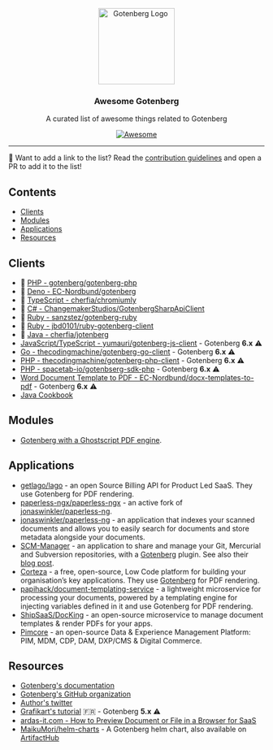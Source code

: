 <p align="center">
    <img src="https://user-images.githubusercontent.com/8983173/130364124-cb43809b-d7d5-4e19-a6c6-39547f016281.png" alt="Gotenberg Logo" width="150" height="150" />
<h3 align="center">Awesome Gotenberg</h3>
<p align="center">A curated list of awesome things related to Gotenberg</p>
<p align="center">
    <a href="https://github.com/sindresorhus/awesome">
        <img alt="Awesome" src="https://cdn.rawgit.com/sindresorhus/awesome/d7305f38d29fed78fa85652e3a63e154dd8e8829/media/badge.svg">
    </a>
</p>

---

👋 Want to add a link to the list? Read the [contribution guidelines](CONTRIBUTING.md) and open a PR to add it to the list! 

## Contents

* [Clients](#clients)
* [Modules](#modules)
* [Applications](#applications)
* [Resources](#resources)

## Clients

* 🚀 [PHP - gotenberg/gotenberg-php](https://github.com/gotenberg/gotenberg-php)
* 🚀 [Deno - EC-Nordbund/gotenberg](https://github.com/EC-Nordbund/gotenberg)
* 🚀 [TypeScript - cherfia/chromiumly](https://github.com/cherfia/chromiumly)
* 🚀 [C# - ChangemakerStudios/GotenbergSharpApiClient](https://github.com/ChangemakerStudios/GotenbergSharpApiClient)
* 🚀 [Ruby - sanzstez/gotenberg-ruby](https://github.com/sanzstez/gotenberg-ruby)
* 🚀 [Ruby - jbd0101/ruby-gotenberg-client](https://github.com/jbd0101/ruby-gotenberg-client)
* 🚀 [Java - cherfia/jotenberg](https://github.com/cherfia/jotenberg)
* [JavaScript/TypeScript - yumauri/gotenberg-js-client](https://github.com/yumauri/gotenberg-js-client) - Gotenberg **6.x** ⚠️
* [Go - thecodingmachine/gotenberg-go-client](https://github.com/thecodingmachine/gotenberg-go-client) - Gotenberg **6.x** ⚠️
* [PHP - thecodingmachine/gotenberg-php-client](https://github.com/thecodingmachine/gotenberg-php-client) - Gotenberg **6.x** ⚠️
* [PHP - spacetab-io/gotenbserg-sdk-php](https://github.com/spacetab-io/gotenberg-sdk-php) - Gotenberg **6.x** ⚠️
* [Word Document Template to PDF - EC-Nordbund/docx-templates-to-pdf](https://github.com/EC-Nordbund/docx-templates-to-pdf) - Gotenberg **6.x** ⚠️
* [Java Cookbook](https://gist.github.com/rsoika/0cae2fa63a565ec4698bce13f243118d)

## Modules

* [Gotenberg with a Ghostscript PDF engine](https://github.com/Vrex123/gotenberg-ghostscript).

## Applications

* [getlago/lago](https://github.com/getlago/lago) - an open Source Billing API for Product Led SaaS. They use Gotenberg for PDF rendering.
* [paperless-ngx/paperless-ngx](https://github.com/paperless-ngx/paperless-ngx) - an active fork of [jonaswinkler/paperless-ng](https://github.com/jonaswinkler/paperless-ng).
* [jonaswinkler/paperless-ng](https://github.com/jonaswinkler/paperless-ng) - an application that indexes your scanned documents and allows you to easily search for documents and store metadata alongside your documents.
* [SCM-Manager](https://scm-manager.org/) - an application to share and manage your Git, Mercurial and Subversion repositories, with a [Gotenberg](https://scm-manager.org/plugins/scm-gotenberg-plugin/) plugin. See also their [blog post](https://scm-manager.org/blog/posts/2021-11-17-scm-manager-2-27-0/).
* [Corteza](https://cortezaproject.org/) - a free, open-source, Low Code platform for building your organisation’s key applications. They use [Gotenberg](https://docs.cortezaproject.org/corteza-docs/2021.9/devops-guide/extension-requirements/pdf-renderer.html) for PDF rendering.
* [papihack/document-templating-service](https://github.com/PapiHack/document-templating-service) - a lightweight microservice for processing your documents, powered by a templating engine for injecting variables defined in it and use Gotenberg for PDF rendering.
* [ShipSaaS/DocKing](https://github.com/shipsaas/docking) - an open-source microservice to manage document templates & render PDFs for your apps.
* [Pimcore](https://github.com/pimcore/pimcore) - an open-source Data & Experience Management Platform: PIM, MDM, CDP, DAM, DXP/CMS & Digital Commerce.

## Resources

* [Gotenberg's documentation](https://gotenberg.dev)
* [Gotenberg's GitHub organization](https://github.com/gotenberg)
* [Author's twitter](https://twitter.com/gulnap)
* [Grafikart's tutorial](https://grafikart.fr/tutoriels/gotenberg-php-pdf-1157) 🇫🇷 - Gotenberg **5.x** ⚠️
* [ardas-it.com - How to Preview Document or File in a Browser for SaaS](https://ardas-it.com/how-to-preview-document-or-file-in-a-browser-for-saas)
* [MaikuMori/helm-charts](https://github.com/MaikuMori/helm-charts) - A Gotenberg helm chart, also available on [ArtifactHub](https://artifacthub.io/packages/helm/maikumori/gotenberg)
